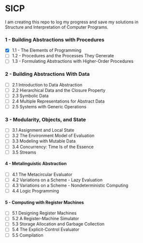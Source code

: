 # SICP
I am creating this repo to log my progress and save my solutions in Structure and Interpretation of Computer Programs.

### 1 - Building Abstractions with Procedures   
- [x] 1.1 - The Elements of Programming  
- [ ] 1.2 - Procedures and the Processes They Generate   
- [ ] 1.3 - Formulating Abstractions with Higher-Order Procedures
### 2 - Building Abstractions With Data
- [ ] 2.1 Introduction to Data Abstraction
- [ ] 2.2 Hierarchical Data and the Closure Property
- [ ] 2.3 Symbolic Data
- [ ] 2.4 Multiple Representations for Abstract Data
- [ ] 2.5 Systems with Generic Operations
### 3 - Modularity, Objects, and State
- [ ] 3.1 Assignment and Local State
- [ ] 3.2 The Environment Model of Evaluation
- [ ] 3.3 Modeling with Mutable Data
- [ ] 3.4 Concurrency: Time Is of the Essence
- [ ] 3.5 Streams
#### 4 - Metalinguistic Abstraction
- [ ] 4.1 The Metacircular Evaluator
- [ ] 4.2 Variations on a Scheme - Lazy Evaluation
- [ ] 4.3 Variations on a Scheme - Nondeterministic Computing
- [ ] 4.4 Logic Programming
#### 5 - Computing with Register Machines 
- [ ] 5.1 Designing Register Machines
- [ ] 5.2 A Register-Machine Simulator
- [ ] 5.3 Storage Allocation and Garbage Collection
- [ ] 5.4 The Explicit-Control Evaluator
- [ ] 5.5 Compilation
